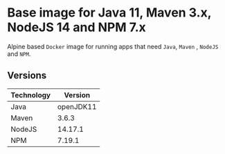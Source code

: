# Base image for Java 11, Maven 3.x, NodeJS 14 and NPM 7.x

Alpine based `Docker` image for running apps that need `Java`, `Maven` , `NodeJS` and `NPM`.

## Versions
| Technology | Version   |
|------------|-----------|
| Java       | openJDK11 |
| Maven      | 3.6.3     |
| NodeJS     | 14.17.1   |
| NPM     | 7.19.1   |